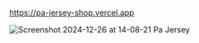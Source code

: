 https://pa-jersey-shop.vercel.app

![Screenshot 2024-12-26 at 14-08-21 Pa Jersey](https://github.com/user-attachments/assets/f2e1e7a5-4e0f-492d-9d76-bb5b9dd19fd2)

